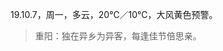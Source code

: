 <link href="../../css/style.css" rel="stylesheet" type="text/css" />

<span class="fzzy">19.10.7，周一，多云，20℃／10℃，大风黄色预警。

> 重阳：独在异乡为异客，每逢佳节倍思亲。

<div class="p">


